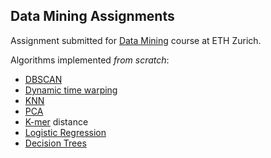 ## Data Mining Assignments



Assignment submitted for [Data Mining](http://vvz.ethz.ch/Vorlesungsverzeichnis/lerneinheit.view?semkez=2018W&ansicht=ALLE&lerneinheitId=124419&lang=en) course at ETH Zurich.



Algorithms implemented *from scratch*:

- [DBSCAN](https://en.wikipedia.org/wiki/DBSCAN)
- [Dynamic time warping](https://en.wikipedia.org/wiki/Dynamic_time_warping)
- [KNN](https://en.wikipedia.org/wiki/K-nearest_neighbors_algorithm)
- [PCA](https://en.wikipedia.org/wiki/Principal_component_analysis)
- [K-mer](https://en.wikipedia.org/wiki/K-mer) distance
- [Logistic Regression](https://en.wikipedia.org/wiki/Logistic_regression)
- [Decision Trees](https://en.wikipedia.org/wiki/Decision_tree)
